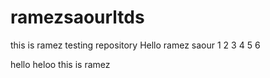 # ramezsaourltds
this is ramez testing repository
Hello ramez saour
1
2
3
4
5
6

hello heloo this is ramez
